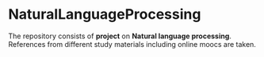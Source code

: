 # NaturalLanguageProcessing
The repository consists of <b>project</b> on <b>Natural language processing</b>.<br> References from different study materials including online moocs are taken.<br>
